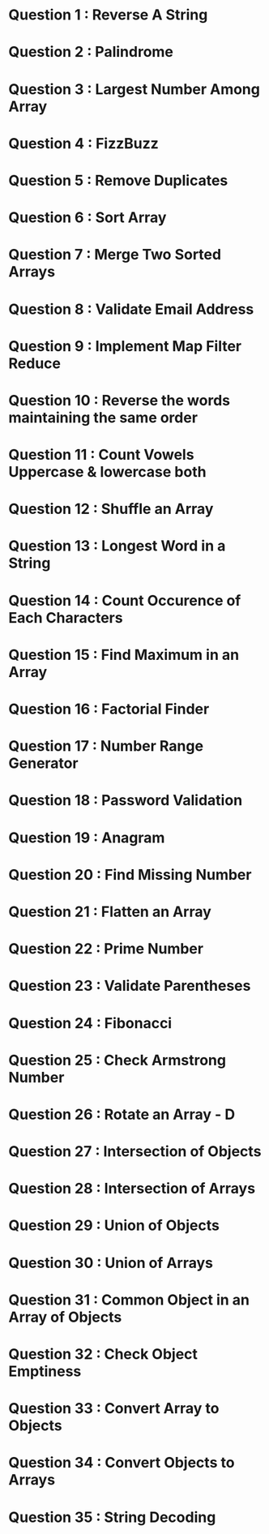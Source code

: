 # Question 1 : Reverse A String
# Question 2 : Palindrome
# Question 3 : Largest Number Among Array
# Question 4 : FizzBuzz
# Question 5 : Remove Duplicates
# Question 6 : Sort Array
# Question 7 : Merge Two Sorted Arrays
# Question 8 : Validate Email Address
# Question 9 : Implement Map Filter Reduce
# Question 10 : Reverse the words maintaining the same order
# Question 11 : Count Vowels Uppercase & lowercase both
# Question 12 : Shuffle an Array
# Question 13 : Longest Word in a String
# Question 14 : Count Occurence of Each Characters
# Question 15 : Find Maximum in an Array
# Question 16 : Factorial Finder
# Question 17 : Number Range Generator
# Question 18 : Password Validation
# Question 19 : Anagram
# Question 20 : Find Missing Number
# Question 21 : Flatten an Array
# Question 22 : Prime Number
# Question 23 : Validate Parentheses
# Question 24 : Fibonacci
# Question 25 : Check Armstrong Number
# Question 26 : Rotate an Array - D
# Question 27 : Intersection of Objects
# Question 28 : Intersection of Arrays 
# Question 29 : Union of Objects
# Question 30 : Union of Arrays 
# Question 31 : Common Object in an Array of Objects 
# Question 32 : Check Object Emptiness
# Question 33 : Convert Array to Objects
# Question 34 : Convert Objects to Arrays
# Question 35 : String Decoding
